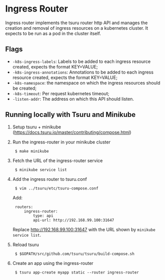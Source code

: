 # Ingress Router

Ingress router implements the tsuru router http API and manages the creation and removal of
ingress resources on a kubernetes cluster. It expects to be run as a pod in the cluster itself.

## Flags

- `-k8s-ingress-labels`: Labels to be added to each ingress resource created, expects the format KEY=VALUE;
- `-k8s-ingress-annotations`: Annotations to be added to each ingress resource created, expects the format KEY=VALUE;
- `-k8s-namespace`: the namespace on which the ingress resources should be created;
- `-k8s-timeout`: Per request kubernetes timeout;
- `-listen-addr`: The address on which this API should listen.

## Running locally with Tsuru and Minikube

1. Setup tsuru + minikube (https://docs.tsuru.io/master/contributing/compose.html)

2. Run the ingress-router in your minikube cluster

        $ make minikube

3. Fetch the URL of the ingress-router service

        $ minikube service list

4. Add the ingress router to tsuru.conf

        $ vim ../tsuru/etc/tsuru-compose.conf

    Add:

        routers:
            ingress-router:
                type: api
                api-url: http://192.168.99.100:31647

    Replace http://192.168.99.100:31647 with the URL shown by `minikube service list`.

5. Reload tsuru

        $ $GOPATH/src/github.com/tsuru/tsuru/build-compose.sh

6. Create an app using the ingress-router

        $ tsuru app-create myapp static --router ingress-router

